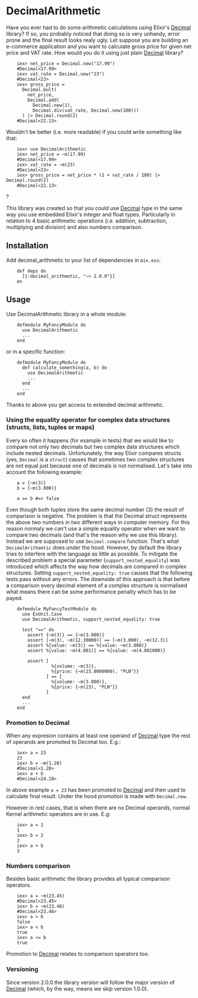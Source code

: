 # DecimalArithmetic

Have you ever had to do some arithmetic calculations using Elixir's [Decimal](https://github.com/ericmj/decimal) library? If so, you probably noticed that doing so is very unhandy, error prone and the final result looks realy ugly.
Let suppose you are building an e-commerce application and you want to calculate gross price for given net price and VAT rate. How would you do it using just plain [Decimal](https://github.com/ericmj/decimal) library?

        iex> net_price = Decimal.new("17.99")
        #Decimal<17.99>
        iex> vat_rate = Decimal.new("23")
        #Decimal<23>
        iex> gross_price =
          Decimal.mult(
            net_price,
            Decimal.add(
              Decimal.new(1),
              Decimal.div(vat_rate, Decimal.new(100)))
          ) |> Decimal.round(2)
        #Decimal<22.13>

Wouldn't be better (i.e. more readable) if you could write something like that:

        iex> use DecimalArithmetic
        iex> net_price = ~m(17.99)
        #Decimal<17.99>
        iex> vat_rate = ~m(23)
        #Decimal<23>
        iex> gross_price = net_price * (1 + vat_rate / 100) |> Decimal.round(2)
        #Decimal<22.13>
?

This library was created so that you could use [Decimal](https://github.com/ericmj/decimal) type in the same way you use embedded Elixir's integer and float types. Particularly in relation to 4 basic arithmetic operations (i.e. addition, subtraction, multiplying and division) and also numbers comparison.

## Installation

  Add decimal_arithmetic to your list of dependencies in `mix.exs`:

        def deps do
          [{:decimal_arithmetic, "~> 2.0.0"}]
        en

## Usage

Use DecimalArithmetic library in a whole module:

        defmodule MyFancyModule do
          use DecimalArithmetic
          ...
        end

or in a specific function:

        defmodule MyFancyModule do
          def calculate_something(a, b) do
            use DecimalArithmetic
            ...
          end
          ...
        end

Thanks to above you get access to extended decimal arithmetic.

### Using the equality operator for complex data structures (structs, lists, tuples or maps)

Every so often it happens (for example in tests) that we would like to compare not only two decimals
but two complex data structures which include nested decimals.
Unfortunately, the way Elixir compares structs (yes, `Decimal` is a `struct`) causes that sometimes
two complex structures are not equal just because one of decimals is not normalised.
Let's take into account the following example:

        a = {~m(3)}
        b = {~m(3.000)}

        a == b #=> false

Even though both tuples store the same decimal number (3) the result of comparison is negative.
The problem is that the Decimal struct represents the above two numbers in two different ways in
computer memory.
For this reason normaly we can't use a simple equality operator when we want to compare
two decimals (and that's the reason why we use this library).
Instead we are supposed to use `Decimal.compare` function.
That's what `DecimalArithemtic` does under the hood.
However, by default the library tries to interfere with the language as little as possible.
To mitigate the described problem a special parameter (`support_nested_equality`) was introduced
which affects the way how decimals are compared in complex structures.
Setting `support_nested_equality: true` causes that the following tests pass without any errors.
The downside of this approach is that before a comparison every decimal element of a complex
structure is normalised what means there can be some performance penalty which has to be payed.

        defmodule MyFancyTestModule do
          use ExUnit.Case
          use DecimalArithmetic, support_nested_equality: true

          test "==" do
            assert {~m(3)} == {~m(3.000)}
            assert [~m(3), ~m(12.30000)] == [~m(3.000), ~m(12.3)]
            assert %{value: ~m(3)} == %{value: ~m(3.000)}
            assert %{value: ~m(4.001)} == %{value: ~m(4.001000)}

            assert [
                     %{volume: ~m(3)},
                     %{price: {~m(23.0000000), "PLN"}}
                   ] == [
                     %{volume: ~m(3.000)},
                     %{price: {~m(23), "PLN"}}
                   ]
          end
          ...
        end

### Promotion to Decimal

When any expresion contains at least one operand of [Decimal](https://github.com/ericmj/decimal) type the rest of operands are promoted to Decimal too. E.g.:

        iex> a = 23
        23
        iex> b = ~m(1.28)
        #Decimal<1.28>
        iex> a + b
        #Decimal<24.28>

In above example ```a = 23``` has been promoted to [Decimal](https://github.com/ericmj/decimal) and then used to calculate final result. Under the hood promotion is made with ```Decimal.new```.

However in rest cases, that is when there are no Decimal operands, normal Kernel arithmetic operators are in use. E.g:

        iex> a = 1
        1
        iex> b = 2
        2
        iex> a + b
        3

### Numbers comparison

Besides basic arithmetic the library provides all typical comparison operators.

        iex> a = ~m(23.45)
        #Decimal<23.45>
        iex> b = ~m(23.46)
        #Decimal<23.46>
        iex> a > b
        false
        iex> a < b
        true
        iex> a <= b
        true

Promotion to [Decimal](https://github.com/ericmj/decimal) relates to comparison operators too.

### Versioning

Since version 2.0.0 the library version will follow the major version of [Decimal](https://github.com/ericmj/decimal) (which, by the way, means we skip version 1.0.0).
